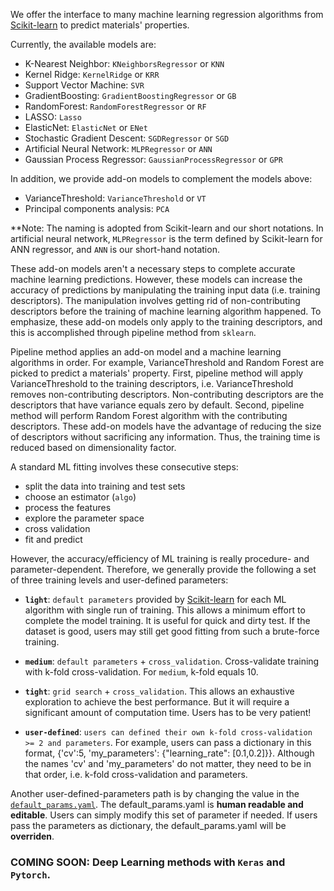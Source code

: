 We offer the interface to many machine learning regression algorithms from [Scikit-learn](http://scikit-learn.org/stable/) to predict materials' properties.

Currently, the available models are:
- K-Nearest Neighbor: `KNeighborsRegressor` or `KNN`
- Kernel Ridge: `KernelRidge` or `KRR`
- Support Vector Machine: `SVR`
- GradientBoosting: `GradientBoostingRegressor` or `GB`
- RandomForest: `RandomForestRegressor` or `RF`
- LASSO: `Lasso`
- ElasticNet: `ElasticNet` or `ENet`
- Stochastic Gradient Descent: `SGDRegressor` or `SGD`
- Artificial Neural Network: `MLPRegressor` or `ANN`
- Gaussian Process Regressor: `GaussianProcessRegressor` or `GPR`

In addition, we provide add-on models to complement the models above:
- VarianceThreshold: `VarianceThreshold` or `VT`
- Principal components analysis: `PCA`

**Note: The naming is adopted from Scikit-learn and our short notations. In artificial neural network, `MLPRegressor` is the term defined by Scikit-learn for ANN regressor, and `ANN` is our short-hand notation.

These add-on models aren't a necessary steps to complete accurate machine learning predictions. However, these models can increase the accuracy of predictions by manipulating the training input data (i.e. training descriptors). The manipulation involves getting rid of non-contributing descriptors before the training of machine learning algorithm happened. To emphasize, these add-on models only apply to the training descriptors, and this is accomplished through pipeline method from `sklearn`.

Pipeline method applies an add-on model and a machine learning algorithms in order. For example, VarianceThreshold and Random Forest are picked to predict a materials' property. First, pipeline method will apply VarianceThreshold to the training descriptors, i.e. VarianceThreshold removes non-contributing descriptors. Non-contributing descriptors are the descriptors that have variance equals zero by default. Second, pipeline method will perform Random Forest algorithm with the contributing descriptors. These add-on models have the advantage of reducing the size of descriptors without sacrificing any information. Thus, the training time is reduced based on dimensionality factor.

A standard ML fitting involves these consecutive steps:
- split the data into training and test sets
- choose an estimator (`algo`)
- process the features
- explore the parameter space 
- cross validation
- fit and predict

However, the accuracy/efficiency of ML training is really procedure- and parameter-dependent. Therefore, we generally provide the following a set of three training levels and user-defined parameters: 

- **`light`**: `default parameters` provided by [Scikit-learn](http://scikit-learn.org/stable/) for each ML algorithm with single run of training. This allows a minimum effort to complete the model training. It is useful for quick and dirty test. If the dataset is good, users may still get good fitting from such a brute-force training.

- **`medium`**: `default parameters` + `cross_validation`. Cross-validate training with k-fold cross-validation. For `medium`, k-fold equals 10.

- **`tight`**: `grid search` + `cross_validation`. This allows an exhaustive exploration to achieve the best performance. But it will require a significant amount of computation time. Users has to be very patient!

- **`user-defined`**: `users can defined their own k-fold cross-validation >= 2 and parameters`. For example, users can pass a dictionary in this format, {'cv':5, 'my_parameters': {"learning_rate": [0.1,0.2]}}. Although the names 'cv' and 'my_parameters' do not matter, they need to be in that order, i.e. k-fold cross-validation and parameters.

Another user-defined-parameters path is by changing the value in the [`default_params.yaml`](https://github.com/qzhu2017/PyXtal_ml/blob/master/pyxtal_ml/ml/default_params.yaml). The default_params.yaml is **human readable and editable**. Users can simply modify this set of parameter if needed. If users pass the parameters as dictionary, the default_params.yaml will be **overriden**.

### COMING SOON: Deep Learning methods with `Keras` and `Pytorch`.
